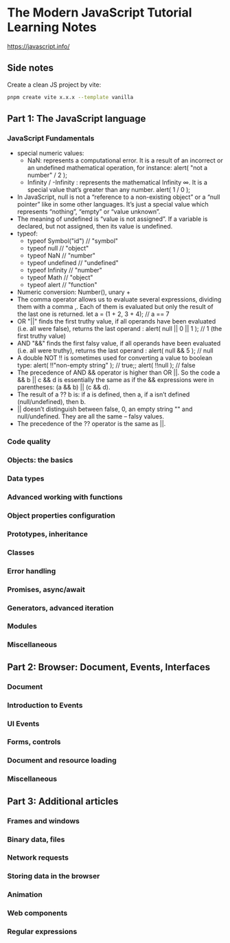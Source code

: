 # The Modern JavaScript Tutorial Learning Notes
https://javascript.info/

## Side notes
Create a clean JS project by vite:
```bash
pnpm create vite x.x.x --template vanilla
```

## Part 1: The JavaScript language
### JavaScript Fundamentals
  * special numeric values:
    * NaN: represents a computational error. It is a result of an incorrect or an undefined mathematical operation, for instance: alert( "not a number" / 2 ); 
    * Infinity / -Infinity : represents the mathematical Infinity ∞. It is a special value that’s greater than any number. alert( 1 / 0 ); 
  * In JavaScript, null is not a “reference to a non-existing object” or a “null pointer” like in some other languages. It’s just a special value which represents “nothing”, “empty” or “value unknown”.
  * The meaning of undefined is “value is not assigned”. If a variable is declared, but not assigned, then its value is undefined.
  * typeof: 
    * typeof Symbol("id") // "symbol"
    * typeof null // "object"
    * typeof NaN // "number"
    * typeof undefined // "undefined"
    * typeof Infinity // "number"
    * typeof Math // "object"
    * typeof alert // "function"
  * Numeric conversion: Number(), unary +
  * The comma operator allows us to evaluate several expressions, dividing them with a comma ,. Each of them is evaluated but only the result of the last one is returned. let a = (1 + 2, 3 + 4); // a == 7
  * OR "||" finds the first truthy value, if all operands have been evaluated (i.e. all were false), returns the last operand : alert( null || 0 || 1 ); // 1 (the first truthy value)
  * AND "&&" finds the first falsy value, if all operands have been evaluated (i.e. all were truthy), returns the last operand : alert( null && 5 ); // null
  * A double NOT !! is sometimes used for converting a value to boolean type: alert( !!"non-empty string" ); // true;; alert( !!null ); // false
  * The precedence of AND && operator is higher than OR ||. So the code a && b || c && d is essentially the same as if the && expressions were in parentheses: (a && b) || (c && d).
  * The result of a ?? b is: if a is defined, then a, if a isn’t defined (null/undefined), then b.
  * || doesn’t distinguish between false, 0, an empty string "" and null/undefined. They are all the same – falsy values.
  * The precedence of the ?? operator is the same as ||. 

### Code quality
### Objects: the basics
### Data types
### Advanced working with functions
### Object properties configuration
### Prototypes, inheritance
### Classes
### Error handling
### Promises, async/await
### Generators, advanced iteration
### Modules
### Miscellaneous

## Part 2: Browser: Document, Events, Interfaces
### Document
### Introduction to Events
### UI Events
### Forms, controls
### Document and resource loading
### Miscellaneous

## Part 3: Additional articles
### Frames and windows
### Binary data, files
### Network requests
### Storing data in the browser
### Animation
### Web components
### Regular expressions